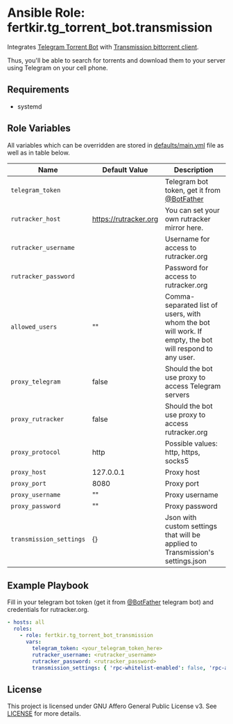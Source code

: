 Ansible Role: fertkir.tg_torrent_bot.transmission
=========

Integrates [Telegram Torrent Bot](https://www.npmjs.com/package/tg-torrent-bot) with [Transmission bittorrent client](https://transmissionbt.com/).

Thus, you'll be able to search for torrents and download them to your server using Telegram on your cell phone.

Requirements
------------

* systemd

Role Variables
--------------

All variables which can be overridden are stored in [defaults/main.yml](defaults/main.yml) file as well as in table below.

| Name                    | Default Value         | Description                                                                                             |
|-------------------------|-----------------------|---------------------------------------------------------------------------------------------------------|
| `telegram_token`        |                       | Telegram bot token, get it from [@BotFather](https://t.me/BotFather)                                    |
| `rutracker_host`        | https://rutracker.org | You can set your own rutracker mirror here.                                                             |
| `rutracker_username`    |                       | Username for access to rutracker.org                                                                    |
| `rutracker_password`    |                       | Password for access to rutracker.org                                                                    |
| `allowed_users`         | ""                    | Comma-separated list of users, with whom the bot will work. If empty, the bot will respond to any user. |
| `proxy_telegram`        | false                 | Should the bot use proxy to access Telegram servers                                                     |
| `proxy_rutracker`       | false                 | Should the bot use proxy to access rutracker.org                                                        |
| `proxy_protocol`        | http                  | Possible values: http, https, socks5                                                                    |
| `proxy_host`            | 127.0.0.1             | Proxy host                                                                                              |
| `proxy_port`            | 8080                  | Proxy port                                                                                              |
| `proxy_username`        | ""                    | Proxy username                                                                                          |
| `proxy_password`        | ""                    | Proxy password                                                                                          |
| `transmission_settings` | {}                    | Json with custom settings that will be applied to Transmission's settings.json                          |

Example Playbook
----------------

Fill in your telegram bot token (get it from [@BotFather](https://t.me/BotFather) telegram bot) and credentials for rutracker.org.

```yaml
- hosts: all
  roles:
    - role: fertkir.tg_torrent_bot_transmission
      vars:
        telegram_token: <your_telegram_token_here>
        rutracker_username: <rutracker_username>
        rutracker_password: <rutracker_password>
        transmission_settings: { 'rpc-whitelist-enabled': false, 'rpc-authentication-required': false }
```

## License

This project is licensed under GNU Affero General Public License v3. See [LICENSE](https://github.com/fertkir/tg-torrent-bot-node/LICENSE) for more details.

